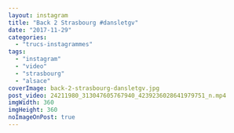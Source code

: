 ```yaml
---
layout: instagram
title: "Back 2 Strasbourg #dansletgv"
date: "2017-11-29"
categories: 
  - "trucs-instagrammes"
tags: 
  - "instagram"
  - "video"
  - "strasbourg"
  - "alsace"
coverImage: back-2-strasbourg-dansletgv.jpg
post_video: 24211980_313047605767940_4239236028641979751_n.mp4
imgWidth: 360
imgHeight: 360
noImageOnPost: true
---
```


